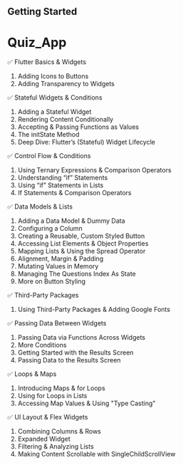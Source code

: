 ## Getting Started

# Quiz_App

✅ Flutter Basics & Widgets
1. Adding Icons to Buttons
2. Adding Transparency to Widgets

✅ Stateful Widgets & Conditions
1. Adding a Stateful Widget
2. Rendering Content Conditionally
3. Accepting & Passing Functions as Values
4. The initState Method
5. Deep Dive: Flutter’s (Stateful) Widget Lifecycle

✅ Control Flow & Conditions
1. Using Ternary Expressions & Comparison Operators
2. Understanding “if” Statements
3. Using “if” Statements in Lists
4. If Statements & Comparison Operators

✅ Data Models & Lists
1. Adding a Data Model & Dummy Data
2. Configuring a Column
3. Creating a Reusable, Custom Styled Button
4. Accessing List Elements & Object Properties
5. Mapping Lists & Using the Spread Operator
6. Alignment, Margin & Padding
7. Mutating Values in Memory
8. Managing The Questions Index As State
9. More on Button Styling

✅ Third-Party Packages
1. Using Third-Party Packages & Adding Google Fonts

✅ Passing Data Between Widgets
1. Passing Data via Functions Across Widgets
2. More Conditions
3. Getting Started with the Results Screen
4. Passing Data to the Results Screen

✅ Loops & Maps
1. Introducing Maps & for Loops
2. Using for Loops in Lists
3. Accessing Map Values & Using "Type Casting"

✅ UI Layout & Flex Widgets
1. Combining Columns & Rows
2. Expanded Widget 
3. Filtering & Analyzing Lists
4. Making Content Scrollable with SingleChildScrollView
